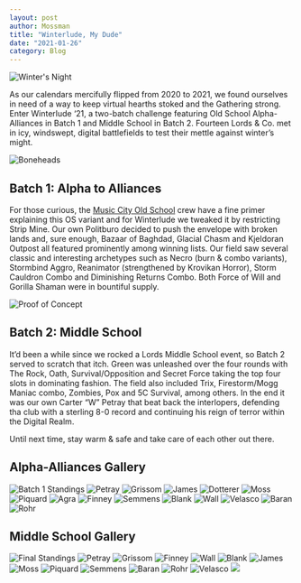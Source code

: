 ```yaml
---
layout: post
author: Mossman
title: "Winterlude, My Dude"
date: "2021-01-26"
category: Blog
---
```


![Winter's Night](/assets/images/banners/winters-night.jpg)

As our calendars mercifully flipped from 2020 to 2021, we found ourselves in need of a way to keep virtual hearths stoked and the Gathering strong. Enter Winterlude ‘21, a two-batch challenge featuring Old School Alpha-Alliances in Batch 1 and Middle School in Batch 2. Fourteen Lords & Co. met in icy, windswept, digital battlefields to test their mettle against winter’s might.

![Boneheads](/assets/images/2021/winterlude21/boneheads.png)

## Batch 1: Alpha to Alliances

For those curious, the [Music City Old School](https://musiccityos.com/2020/08/31/old-school-in-the-time-of-ice-alpha-through-alliances/) crew have a fine primer explaining this OS variant and for Winterlude we tweaked it by restricting Strip Mine. Our own Politburo decided to push the envelope with broken lands and, sure enough, Bazaar of Baghdad, Glacial Chasm and Kjeldoran Outpost all featured prominently among winning lists. Our field saw several classic and interesting archetypes such as Necro (burn & combo variants), Stormbind Aggro, Reanimator (strengthened by Krovikan Horror), Storm Cauldron Combo and Diminishing Returns Combo. Both Force of Will and Gorilla Shaman were in bountiful supply.

![Proof of Concept](/assets/images/2021/winterlude21/reanimator.jpg)

## Batch 2: Middle School

It’d been a while since we rocked a Lords Middle School event, so Batch 2 served to scratch that itch. Green was unleashed over the four rounds with The Rock, Oath, Survival/Opposition and Secret Force taking the top four slots in dominating fashion. The field also included Trix, Firestorm/Mogg Maniac combo, Zombies, Pox and 5C Survival, among others. In the end it was our own Carter “W” Petray that beat back the interlopers, defending tha club with a sterling 8-0 record and continuing his reign of terror within the Digital Realm.

Until next time, stay warm & safe and take care of each other out there.

## Alpha-Alliances Gallery

![Batch 1 Standings](/assets/images/2021/winterlude21/winterludebatch1results.png)
![Petray](/assets/images/2021/winterlude21/a2a/01petraya2a.jpg)
![Grissom](/assets/images/2021/winterlude21/a2a/02grissoma2a1.jpg)
![James](/assets/images/2021/winterlude21/a2a/03jamesa2a.jpg)
![Dotterer](/assets/images/2021/winterlude21/a2a/04dotterera2a.jpg)
![Moss](/assets/images/2021/winterlude21/a2a/05mossa2a.jpg)
![Piquard](/assets/images/2021/winterlude21/a2a/06piquarda2a.jpg)
![Agra](/assets/images/2021/winterlude21/a2a/07agraa2a.jpg)
![Finney](/assets/images/2021/winterlude21/a2a/08finneya2a.jpg)
![Semmens](/assets/images/2021/winterlude21/a2a/09semmensa2a.jpg)
![Blank](/assets/images/2021/winterlude21/a2a/10blanka2a.jpg)
![Wall](/assets/images/2021/winterlude21/a2a/11walla2a.jpg)
![Velasco](/assets/images/2021/winterlude21/a2a/12velascoa2a.jpg)
![Baran](/assets/images/2021/winterlude21/a2a/13barana2a.jpeg)
![Rohr](/assets/images/2021/winterlude21/a2a/14rohra2a.jpg)

## Middle School Gallery

![Final Standings](/assets/images/2021/winterlude21/winterlude21finalstandings.png)
![Petray](/assets/images/2021/winterlude21/middleschool/01petrayms.jpg)
![Grissom](/assets/images/2021/winterlude21/middleschool/02grissomms.jpg)
![Finney](/assets/images/2021/winterlude21/middleschool/03finneyms.jpg)
![Wall](/assets/images/2021/winterlude21/middleschool/04wallms.jpg)
![Blank](/assets/images/2021/winterlude21/middleschool/05blankms.jpg)
![James](/assets/images/2021/winterlude21/middleschool/07jamesms.jpg)
![Moss](/assets/images/2021/winterlude21/middleschool/08mossms.jpg)
![Piquard](/assets/images/2021/winterlude21/middleschool/09piquardms.jpg)
![Semmens](/assets/images/2021/winterlude21/middleschool/11semmensms.jpg)
![Baran](/assets/images/2021/winterlude21/middleschool/12baranms.jpeg)
![Rohr](/assets/images/2021/winterlude21/middleschool/13rohrms.jpg)
![Velasco](/assets/images/2021/winterlude21/middleschool/14velascoms.jpg)
![](/assets/images/2021/winterlude21/reignoftrerror.jpg)
